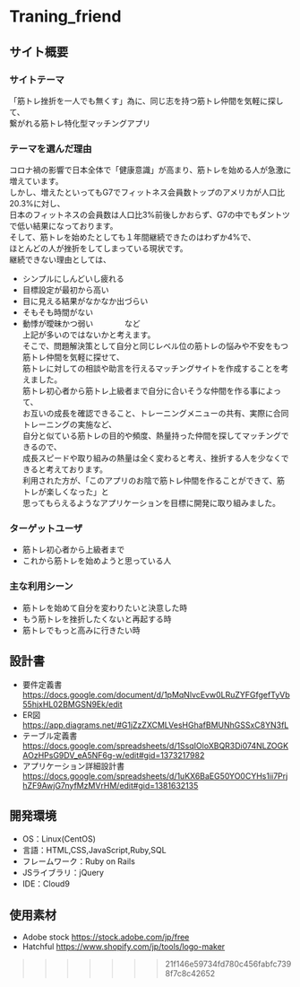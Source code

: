 # Traning_friend

## サイト概要
### サイトテーマ
「筋トレ挫折を一人でも無くす」為に、同じ志を持つ筋トレ仲間を気軽に探して、</br>
繋がれる筋トレ特化型マッチングアプリ

### テーマを選んだ理由
コロナ禍の影響で日本全体で「健康意識」が高まり、筋トレを始める人が急激に増えています。</br>
しかし、増えたといってもG7でフィットネス会員数トップのアメリカが人口比20.3%に対し、</br>
日本のフィットネスの会員数は人口比3%前後しかおらず、G7の中でもダントツで低い結果になっております。</br>
そして、筋トレを始めたとしても１年間継続できたのはわずか4%で、</br>
ほとんどの人が挫折をしてしまっている現状です。</br>
継続できない理由としては、</br>
- シンプルにしんどいし疲れる
- 目標設定が最初から高い
- 目に見える結果がなかなか出づらい
- そもそも時間がない
- 動悸が曖昧かつ弱い　　　　など</br>
上記が多いのではないかと考えます。</br>
そこで、問題解決策として自分と同じレベル位の筋トレの悩みや不安をもつ筋トレ仲間を気軽に探せて、</br>
筋トレに対しての相談や助言を行えるマッチングサイトを作成することを考えました。</br>
筋トレ初心者から筋トレ上級者まで自分に合いそうな仲間を作る事によって、</br>
お互いの成長を確認できること、トレーニングメニューの共有、実際に合同トレーニングの実施など、</br>
自分と似ている筋トレの目的や頻度、熱量持った仲間を探してマッチングできるので、</br>
成長スピードや取り組みの熱量は全く変わると考え、挫折する人を少なくできると考えております。</br>
利用された方が、「このアプリのお陰で筋トレ仲間を作ることができて、筋トレが楽しくなった」と</br>
思ってもらえるようなアプリケーションを目標に開発に取り組みました。

### ターゲットユーザ
- 筋トレ初心者から上級者まで
- これから筋トレを始めようと思っている人

### 主な利用シーン
- 筋トレを始めて自分を変わりたいと決意した時
- もう筋トレを挫折したくないと再起する時
- 筋トレでもっと高みに行きたい時

## 設計書
- 要件定義書
https://docs.google.com/document/d/1pMqNlvcEvw0LRuZYFGfgefTyVb55hjxHL02BMGSN9Ek/edit
- ER図</br>
https://app.diagrams.net/#G1jZzZXCMLVesHGhafBMUNhGSSxC8YN3fL
- テーブル定義書<br>
https://docs.google.com/spreadsheets/d/1SsqIOloXBQR3Di074NLZOGKAOzHPsG9DV_eA5NF6g-w/edit#gid=1373217982
- アプリケーション詳細設計書</br>
https://docs.google.com/spreadsheets/d/1uKX6BaEG50YO0CYHs1ii7PrjhZF9AwjG7nyfMzMVrHM/edit#gid=1381632135

## 開発環境
- OS：Linux(CentOS)
- 言語：HTML,CSS,JavaScript,Ruby,SQL
- フレームワーク：Ruby on Rails
- JSライブラリ：jQuery
- IDE：Cloud9

## 使用素材
- Adobe stock
https://stock.adobe.com/jp/free
- Hatchful
https://www.shopify.com/jp/tools/logo-maker
>>>>>>> 21f146e59734fd780c456fabfc7398f7c8c42652
